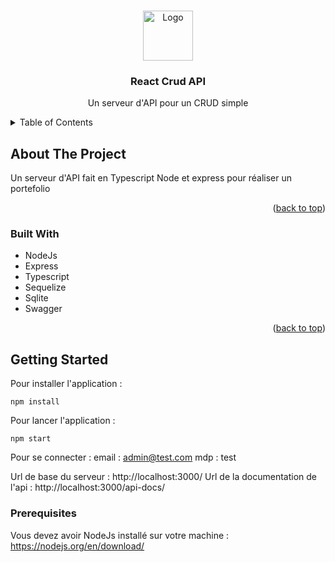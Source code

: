 <!-- Improved compatibility of back to top link: See: https://github.com/othneildrew/Best-README-Template/pull/73 -->
<a name="readme-top"></a>
<!--
*** Thanks for checking out the Best-README-Template. If you have a suggestion
*** that would make this better, please fork the repo and create a pull request
*** or simply open an issue with the tag "enhancement".
*** Don't forget to give the project a star!
*** Thanks again! Now go create something AMAZING! :D
-->


<!-- PROJECT LOGO -->
<br />
<div align="center">
  <a href="https://github.com/jdedev-fr/serveur_crud_react">
    <img src="https://uxwing.com/wp-content/themes/uxwing/download/web-app-development/rest-api-icon.png" alt="Logo" width="80" height="80">
  </a>

<h3 align="center">React Crud API</h3>

  <p align="center">
    Un serveur d'API pour un CRUD simple
    <br />
    
  </p>
</div>



<!-- TABLE OF CONTENTS -->
<details>
  <summary>Table of Contents</summary>
  <ol>
    <li>
      <a href="#about-the-project">About The Project</a>
      <ul>
        <li><a href="#built-with">Built With</a></li>
      </ul>
    </li>
    <li><a href="#getting-started">Getting Started</a></li>
    <li><a href="#prerequisites">Prerequisites</a></li>  
  </ol>
</details>



<!-- ABOUT THE PROJECT -->
## About The Project


Un serveur d'API fait en Typescript Node et express pour réaliser un portefolio

<p align="right">(<a href="#readme-top">back to top</a>)</p>



### Built With

* NodeJs
* Express
* Typescript
* Sequelize
* Sqlite
* Swagger

<p align="right">(<a href="#readme-top">back to top</a>)</p>



<!-- GETTING STARTED -->
## Getting Started

Pour installer l'application :
```
npm install
```

Pour lancer l'application :
```
npm start
```

Pour se connecter :
email : admin@test.com
mdp : test

Url de base du serveur : http://localhost:3000/
Url de la documentation de l'api : http://localhost:3000/api-docs/

### Prerequisites

Vous devez avoir NodeJs installé sur votre machine : https://nodejs.org/en/download/

